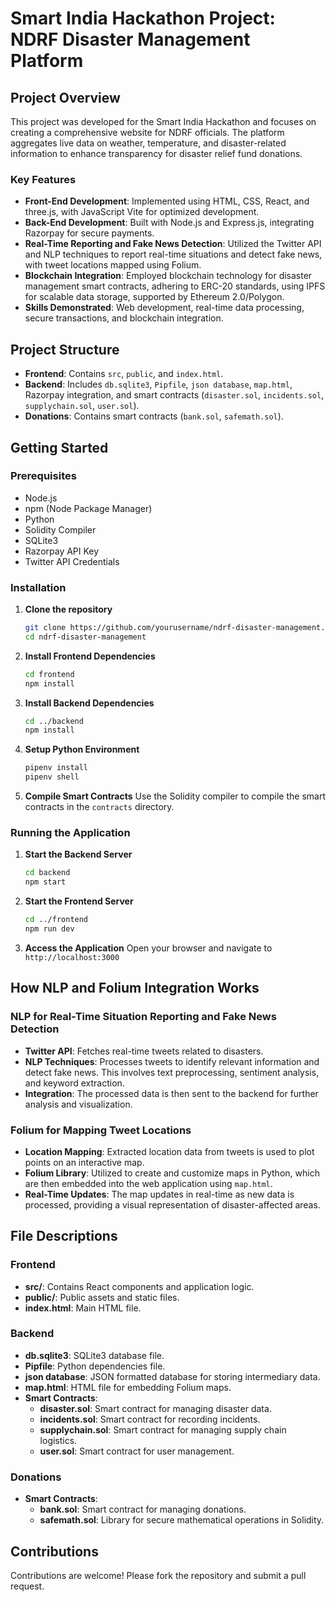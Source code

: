 # Smart India Hackathon Project: NDRF Disaster Management Platform

## Project Overview

This project was developed for the Smart India Hackathon and focuses on creating a comprehensive website for NDRF officials. The platform aggregates live data on weather, temperature, and disaster-related information to enhance transparency for disaster relief fund donations.

### Key Features
- **Front-End Development**: Implemented using HTML, CSS, React, and three.js, with JavaScript Vite for optimized development.
- **Back-End Development**: Built with Node.js and Express.js, integrating Razorpay for secure payments.
- **Real-Time Reporting and Fake News Detection**: Utilized the Twitter API and NLP techniques to report real-time situations and detect fake news, with tweet locations mapped using Folium.
- **Blockchain Integration**: Employed blockchain technology for disaster management smart contracts, adhering to ERC-20 standards, using IPFS for scalable data storage, supported by Ethereum 2.0/Polygon.
- **Skills Demonstrated**: Web development, real-time data processing, secure transactions, and blockchain integration.

## Project Structure
- **Frontend**: Contains `src`, `public`, and `index.html`.
- **Backend**: Includes `db.sqlite3`, `Pipfile`, `json database`, `map.html`, Razorpay integration, and smart contracts (`disaster.sol`, `incidents.sol`, `supplychain.sol`, `user.sol`).
- **Donations**: Contains smart contracts (`bank.sol`, `safemath.sol`).

## Getting Started

### Prerequisites
- Node.js
- npm (Node Package Manager)
- Python
- Solidity Compiler
- SQLite3
- Razorpay API Key
- Twitter API Credentials

### Installation

1. **Clone the repository**
    ```bash
    git clone https://github.com/yourusername/ndrf-disaster-management.git
    cd ndrf-disaster-management
    ```

2. **Install Frontend Dependencies**
    ```bash
    cd frontend
    npm install
    ```

3. **Install Backend Dependencies**
    ```bash
    cd ../backend
    npm install
    ```

4. **Setup Python Environment**
    ```bash
    pipenv install
    pipenv shell
    ```

5. **Compile Smart Contracts**
    Use the Solidity compiler to compile the smart contracts in the `contracts` directory.

### Running the Application

1. **Start the Backend Server**
    ```bash
    cd backend
    npm start
    ```

2. **Start the Frontend Server**
    ```bash
    cd ../frontend
    npm run dev
    ```

3. **Access the Application**
    Open your browser and navigate to `http://localhost:3000`

## How NLP and Folium Integration Works

### NLP for Real-Time Situation Reporting and Fake News Detection

- **Twitter API**: Fetches real-time tweets related to disasters.
- **NLP Techniques**: Processes tweets to identify relevant information and detect fake news. This involves text preprocessing, sentiment analysis, and keyword extraction.
- **Integration**: The processed data is then sent to the backend for further analysis and visualization.

### Folium for Mapping Tweet Locations

- **Location Mapping**: Extracted location data from tweets is used to plot points on an interactive map.
- **Folium Library**: Utilized to create and customize maps in Python, which are then embedded into the web application using `map.html`.
- **Real-Time Updates**: The map updates in real-time as new data is processed, providing a visual representation of disaster-affected areas.

## File Descriptions

### Frontend
- **src/**: Contains React components and application logic.
- **public/**: Public assets and static files.
- **index.html**: Main HTML file.

### Backend
- **db.sqlite3**: SQLite3 database file.
- **Pipfile**: Python dependencies file.
- **json database**: JSON formatted database for storing intermediary data.
- **map.html**: HTML file for embedding Folium maps.
- **Smart Contracts**:
  - **disaster.sol**: Smart contract for managing disaster data.
  - **incidents.sol**: Smart contract for recording incidents.
  - **supplychain.sol**: Smart contract for managing supply chain logistics.
  - **user.sol**: Smart contract for user management.

### Donations
- **Smart Contracts**:
  - **bank.sol**: Smart contract for managing donations.
  - **safemath.sol**: Library for secure mathematical operations in Solidity.

## Contributions

Contributions are welcome! Please fork the repository and submit a pull request.

